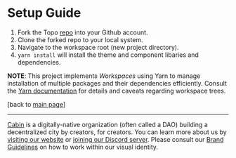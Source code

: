 # Setup Guide

1. Fork the Topo [repo][1] into your Github account.
2. Clone the forked repo to your local system.
3. Navigate to the workspace root (new project directory).
4. `yarn install` will install the theme and component libaries and dependencies.  

**NOTE**: This project implements *Workspaces* using Yarn to manage installation 
of multiple packages and their dependencies efficiently. Consult the 
[Yarn documentation][2] for details and caveats regarding workspace trees.
  
[back to [main page][1]]

---

[Cabin](https://www.creatorcabins.com) is a digitally-native organization (often
called a DAO) building a decentralized city by creators, for creators.  You can
learn more about us by [visiting our website](https://www.creatorcabins.com) or
[joining our Discord server](https://discord.gg/4G6XjsCjM3). Please consult our
[Brand Guidelines](https://github.com/CabinDAO/design-system) on how to work
within our visual identity. 

[1]: https://github.com/CabinDAO/Topo.git "Github repo"
[2]: https://classic.yarnpkg.com/lang/en/docs/workspaces/ "Workspaces"